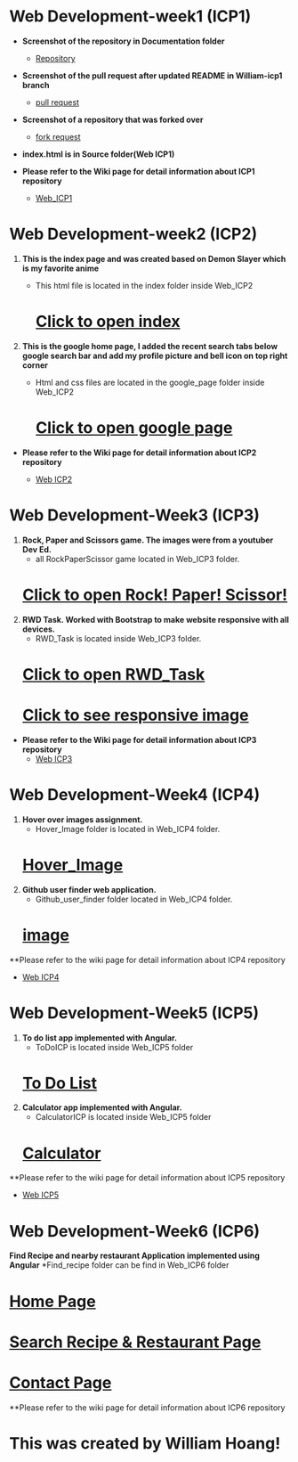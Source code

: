 # Web Development-week1 (ICP1)

- **Screenshot of the repository in Documentation folder**

   * [Repository](https://github.com/Consolefun/WebMobile/blob/master/Web_Development/Web_ICP1/Documentation/Repo_Screenshot.png)

- **Screenshot of the pull request after updated README in William-icp1 branch**

   * [pull request](https://github.com/Consolefun/WebMobile/blob/master/Web_Development/Web_ICP1/Documentation/pull_request.png)

- **Screenshot of a repository that was forked over**
   * [fork request](https://github.com/Consolefun/WebMobile/blob/master/Web_Development/Web_ICP1/Documentation/Forked_repo.PNG)

- **index.html is in Source folder(Web ICP1)**

- **Please refer to the Wiki page for detail information about ICP1 repository**
   * [Web_ICP1](https://github.com/Consolefun/WebMobile-week1/wiki/Web-ICP1)
  
 # Web Development-week2 (ICP2)
  
   1. **This is the index page and was created based on Demon Slayer which is my favorite anime**
         * This html file is located in the index folder inside Web_ICP2
            # [Click to open index](https://user-images.githubusercontent.com/46702069/64070567-cc4f0680-cc28-11e9-91f4-4746a09cad18.png)
  
   2. **This is the google home page, I added the recent search tabs below google search bar and add my profile picture and bell icon on top right corner**
       * Html and css files are located in the google_page folder inside Web_ICP2
            # [Click to open google page](https://user-images.githubusercontent.com/46702069/64072186-3333e600-cc50-11e9-860b-60d9be032d0d.png)
  
 - **Please refer to the Wiki page for detail information about ICP2 repository**
 
    * [Web ICP2](https://github.com/Consolefun/WebMobile/wiki/Web-ICP2)
  
  # Web Development-Week3 (ICP3)
   1. **Rock, Paper and Scissors game. The images were from a youtuber Dev Ed.**
       * all RockPaperScissor game located in Web_ICP3 folder.
        # [Click to open Rock! Paper! Scissor!](https://user-images.githubusercontent.com/46702069/64483789-5c172680-d1ce-11e9-8f72-7d5ba1cf808a.png)
   2. **RWD Task. Worked with Bootstrap to make website responsive with all devices.**
       * RWD_Task is located inside Web_ICP3 folder.
        # [Click to open RWD_Task](https://user-images.githubusercontent.com/46702069/64483828-07c07680-d1cf-11e9-8b05-63c24e4032e2.png)
        # [Click to see responsive image](https://user-images.githubusercontent.com/46702069/64483857-9d5c0600-d1cf-11e9-87eb-6a1f5b5cfdde.png)
 
 - **Please refer to the Wiki page for detail information about ICP3 repository**
    * [Web ICP3](https://github.com/Consolefun/WebMobile/wiki/Web-ICP3)
 # Web Development-Week4 (ICP4)
 1. **Hover over images assignment.**
     * Hover_Image folder is located in Web_ICP4 folder.
      # [Hover_Image](https://user-images.githubusercontent.com/46702069/64914809-a3e20480-d71e-11e9-86db-fce205353242.png)
 2. **Github user finder web application.**
     * Github_user_finder folder located in Web_ICP4 folder.
     # [image](https://user-images.githubusercontent.com/46702069/64914856-b577dc00-d71f-11e9-8329-aa196c40617c.png)
     
  **Please refer to the wiki page for detail information about ICP4 repository
   * [Web ICP4](https://github.com/Consolefun/WebMobile/wiki/Web-ICP4)
  # Web Development-Week5 (ICP5)
  1. **To do list app implemented with Angular.**
      * ToDoICP is located inside Web_ICP5 folder
      # [To Do List](https://user-images.githubusercontent.com/46702069/65381815-3570e980-dcbe-11e9-8357-0d34b5963cf3.png)
  2. **Calculator app implemented with Angular.**
      * CalculatorICP is located inside Web_ICP5 folder
      # [Calculator](https://user-images.githubusercontent.com/46702069/65381833-9c8e9e00-dcbe-11e9-9eec-94ca38a02531.png)
  **Please refer to the wiki page for detail information about ICP5 repository
   * [Web ICP5](https://github.com/Consolefun/WebMobile/wiki/Web-ICP5)
  # Web Development-Week6 (ICP6)
  **Find Recipe and nearby restaurant Application implemented using Angular**
    *Find_recipe folder can be find in Web_ICP6 folder
   # [Home Page](https://user-images.githubusercontent.com/46702069/65824094-2e9b2700-e228-11e9-84db-b929cb39316b.png)
   # [Search Recipe & Restaurant Page](https://user-images.githubusercontent.com/46702069/65823971-cfd4ae00-e225-11e9-94b4-98d7d1394079.png)
   # [Contact Page](https://user-images.githubusercontent.com/46702069/65824110-63a77980-e228-11e9-9e2d-03952a5c55da.png)
  **Please refer to the wiki page for detail information about ICP6 repository
  
# This was created by William Hoang! 
